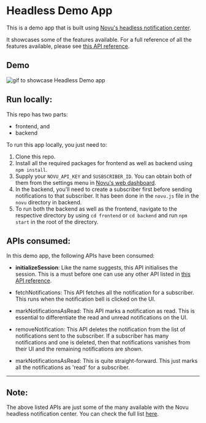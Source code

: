 
# Headless Demo App

This is a demo app that is built using [Novu's headless notification center](https://docs.novu.co/notification-center/headless/headless-service/).

It showcases some of the features available. For a full reference of all the features available, please see [this API reference](https://docs.novu.co/notification-center/headless/api-reference/).
## Demo

![gif to showcase Headless Demo app](https://res.cloudinary.com/dxc6bnman/image/upload/v1690895916/guides/output_htwncc.gif)


## Run locally:
This repo has two parts:
- frontend, and
- backend

To run this app locally, you just need to:
1. Clone this repo.
2. Install all the required packages for frontend as well as backend using `npm install`.
3. Supply your `NOVU_API_KEY` and `SUSBSCRIBER_ID`. You can obtain both of them from the settings menu in [Novu's web dashboard](https://web.novu.co/settings).
4. In the backend, you'll need to create a subscriber first before sending notifications to that subscriber. It has been done in the `novu.js` file in the `novu` directory in backend. 
5. To run both the backend as well as the frontend, navigate to the respective directory by using `cd frontend` or `cd backend` and run `npm start` in the root of the directory.

## APIs consumed:
In this demo app, the following APIs have been consumed:

- **initializeSession**: Like the name suggests, this API initialises the session. This is a must before one can use any other API listed in [this API reference](https://docs.novu.co/notification-center/headless/api-reference/).

- fetchNotifications: This API fetches all the notification for a subscriber. This runs when the notification bell is clicked on the UI.

- markNotificationsAsRead: This API marks a notification as read. This is essential to differentiate the read and unread notifications on the UI. 

- removeNotification: This API deletes the notification from the list of notifications sent to the subscriber. If a subscriber has many notifications and one is deleted, then that notifications vanishes from their UI and the remaining notifications are shown.

- markNotificationsAsRead: This is quite straight-forward. This just marks all the notifications as 'read' for a subscriber. 

--- 

## Note: 
The above listed APIs are just some of the many available with the Novu headless notification center. You can check the full list [here](https://docs.novu.co/notification-center/headless/api-reference/).

